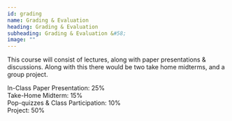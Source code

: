 ```yaml
---
id: grading
name: Grading & Evaluation
heading: Grading & Evaluation
subheading: Grading & Evaluation &#58;
image: ""
---
```


This course will consist of lectures, along with paper presentations & discussions. Along with this there would be two take home midterms, and a group project.

In-Class Paper Presentation: 25%  
Take-Home Midterm: 15%  
Pop-quizzes & Class Participation: 10%  
Project: 50%
